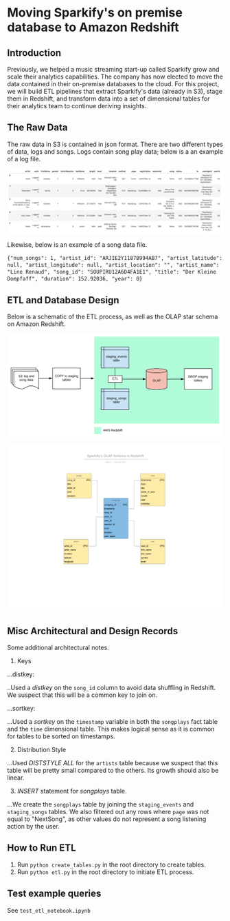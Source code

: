 # Moving Sparkify's on premise database to Amazon Redshift


## Introduction

Previously, we helped a music streaming start-up called Sparkify grow and scale their analytics capabilities. The company has now elected to move the data contained in their on-premise databases to the cloud. For this project, we will build ETL pipelines that extract Sparkify's data (already in S3), stage them in Redshift, and transform data into a set of dimensional tables for their analytics team to continue deriving insights.


## The Raw Data

The raw data in S3 is contained in json format. There are two different types of data, logs and songs. Logs contain song play data; below is a an example of a log file.

![Log File](log_data.png)

Likewise, below is an example of a song data file.

```
{"num_songs": 1, "artist_id": "ARJIE2Y1187B994AB7", "artist_latitude": null, "artist_longitude": null, "artist_location": "", "artist_name": "Line Renaud", "song_id": "SOUPIRU12A6D4FA1E1", "title": "Der Kleine Dompfaff", "duration": 152.92036, "year": 0}
```


## ETL and Database Design

Below is a schematic of the ETL process, as well as the OLAP star schema on Amazon Redshift.

![ETL Process](s3_to_redshift.png)

![Redshift OLAP Star Schema](star_schema.png)


## Misc Architectural and Design Records

Some additional architectural notes.

1. Keys 

...distkey:

..Used a *distkey* on the `song_id` column to avoid data shuffling in Redshift. We suspect that this will be a common key to join on.

...sortkey: 

...Used a *sortkey* on the `timestamp` variable in both the `songplays` fact table and the `time` dimensional table. This makes logical sense as it is common for tables to be sorted on timestamps.


2. Distribution Style

...Used *DISTSTYLE ALL* for the `artists` table because we suspect that this table will be pretty small compared to the others. Its growth should also be linear.


3. *INSERT* statement for *songplays* table.

...We create the `songplays` table by joining the `staging_events` and `staging_songs` tables. We also filtered out any rows where `page` was not equal to "NextSong", as other values do not represent a song listening action by the user.


## How to Run ETL

1. Run `python create_tables.py` in the root directory to create tables.
2. Run `python etl.py` in the root directory to initiate ETL process.


## Test example queries

See `test_etl_notebook.ipynb`
